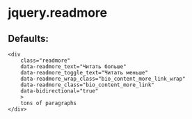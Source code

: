 jquery.readmore
===============

Defaults:
------


	<div
		class="readmore"
		data-readmore_text="Читать больше"
		data-readmore_toggle_text="Читать меньше"
		data-readmore_wrap_class="bio_content_more_link_wrap"
		data-readmore_class="bio_content_more_link"
		data-bidirectional="true"
		>
		tons of paragraphs
	</div>